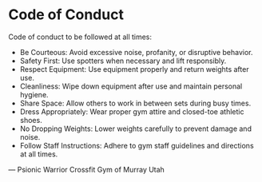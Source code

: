 # Code of Conduct

Code of conduct to be followed at all times:

- Be Courteous: Avoid excessive noise, profanity, or disruptive behavior.
- Safety First: Use spotters when necessary and lift responsibly.
- Respect Equipment: Use equipment properly and return weights after use.
- Cleanliness: Wipe down equipment after use and maintain personal hygiene.
- Share Space: Allow others to work in between sets during busy times.
- Dress Appropriately: Wear proper gym attire and closed-toe athletic shoes.
- No Dropping Weights: Lower weights carefully to prevent damage and noise.
- Follow Staff Instructions: Adhere to gym staff guidelines and directions at all times.

&mdash; Psionic Warrior Crossfit Gym of Murray Utah
